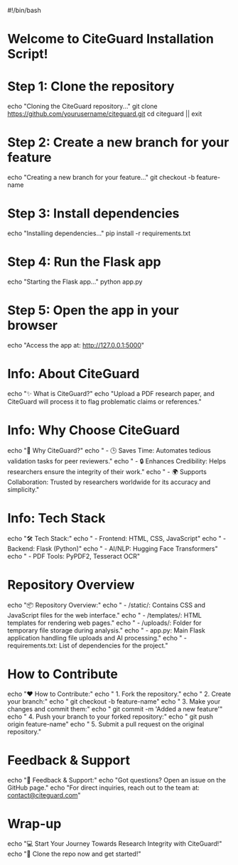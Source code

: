 #!/bin/bash

# Welcome to CiteGuard Installation Script!

# Step 1: Clone the repository
echo "Cloning the CiteGuard repository..."
git clone https://github.com/yourusername/citeguard.git
cd citeguard || exit

# Step 2: Create a new branch for your feature
echo "Creating a new branch for your feature..."
git checkout -b feature-name

# Step 3: Install dependencies
echo "Installing dependencies..."
pip install -r requirements.txt

# Step 4: Run the Flask app
echo "Starting the Flask app..."
python app.py

# Step 5: Open the app in your browser
echo "Access the app at: http://127.0.0.1:5000"

# Info: About CiteGuard
echo "✨ What is CiteGuard?"
echo "Upload a PDF research paper, and CiteGuard will process it to flag problematic claims or references."

# Info: Why Choose CiteGuard
echo "🤔 Why CiteGuard?"
echo " - 🕒 Saves Time: Automates tedious validation tasks for peer reviewers."
echo " - 🔒 Enhances Credibility: Helps researchers ensure the integrity of their work."
echo " - 🌍 Supports Collaboration: Trusted by researchers worldwide for its accuracy and simplicity."

# Info: Tech Stack
echo "🛠️ Tech Stack:"
echo " - Frontend: HTML, CSS, JavaScript"
echo " - Backend: Flask (Python)"
echo " - AI/NLP: Hugging Face Transformers"
echo " - PDF Tools: PyPDF2, Tesseract OCR"

# Repository Overview
echo "📦 Repository Overview:"
echo " - /static/: Contains CSS and JavaScript files for the web interface."
echo " - /templates/: HTML templates for rendering web pages."
echo " - /uploads/: Folder for temporary file storage during analysis."
echo " - app.py: Main Flask application handling file uploads and AI processing."
echo " - requirements.txt: List of dependencies for the project."

# How to Contribute
echo "❤️ How to Contribute:"
echo " 1. Fork the repository."
echo " 2. Create your branch:"
echo "    git checkout -b feature-name"
echo " 3. Make your changes and commit them:"
echo "    git commit -m 'Added a new feature'"
echo " 4. Push your branch to your forked repository:"
echo "    git push origin feature-name"
echo " 5. Submit a pull request on the original repository."

# Feedback & Support
echo "📢 Feedback & Support:"
echo "Got questions? Open an issue on the GitHub page."
echo "For direct inquiries, reach out to the team at: contact@citeguard.com"

# Wrap-up
echo "💻 Start Your Journey Towards Research Integrity with CiteGuard!"
echo "📂 Clone the repo now and get started!"
